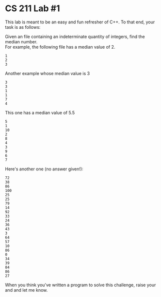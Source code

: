 # CS 211 Lab #1

This lab is meant to be an easy and fun refresher of C++.  To that end, your task is as follows:

Given an file containing an indeterminate quantity of integers, find the median number.  
For example, the following file has a median value of 2.

```code
1
2
3
```

Another example whose median value is 3

```code
3
3
1
1
7
4
```

This one has a median value of 5.5

```code
5
1
10
2
8
4
3
9
6
7
```

Here's another one (no answer given!):

```code
72
38
86
100
25
25
79
14
92
33
24
36
43
3
64
57
10
86
0
34
39
84
86
27
```

When you think you've written a program to solve this challenge, raise your and and let me know.